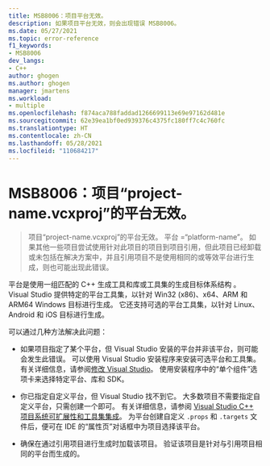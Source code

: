 ```yaml
---
title: MSB8006：项目平台无效。
description: 如果项目平台无效，则会出现错误 MSB8006。
ms.date: 05/27/2021
ms.topic: error-reference
f1_keywords:
- MSB8006
dev_langs:
- C++
author: ghogen
ms.author: ghogen
manager: jmartens
ms.workload:
- multiple
ms.openlocfilehash: f874aca788faddad1266699113e69e97162d481e
ms.sourcegitcommit: 62e39ea1bf0ed939376c4375fc180ff7c4c760fc
ms.translationtype: HT
ms.contentlocale: zh-CN
ms.lasthandoff: 05/28/2021
ms.locfileid: "110684217"
---
```

# <a name="msb8006-the-platform-for-project-project-namevcxproj-is-invalid"></a>MSB8006：项目“project-name.vcxproj”的平台无效。

> 项目“project-name.vcxproj”的平台无效。  平台 =“platform-name”。 如果其他一些项目尝试使用针对此项目的项目到项目引用，但此项目已经卸载或未包括在解决方案中，并且引用项目不是使用相同的或等效平台进行生成，则也可能出现此错误。

平台是使用一组匹配的 C++ 生成工具和库或工具集的生成目标体系结构 。 Visual Studio 提供特定的平台工具集，以针对 Win32 (x86)、x64、ARM 和 ARM64 Windows 目标进行生成。 它还支持可选的平台工具集，以针对 Linux、Android 和 iOS 目标进行生成。

可以通过几种方法解决此问题：

- 如果项目指定了某个平台，但 Visual Studio 安装的平台并非该平台，则可能会发生此错误。 可以使用 Visual Studio 安装程序来安装可选平台和工具集。 有关详细信息，请参阅[修改 Visual Studio](../../install/modify-visual-studio.md)。 使用安装程序中的“单个组件”选项卡来选择特定平台、库和 SDK。

- 你已指定自定义平台，但 Visual Studio 找不到它。 大多数项目不需要指定自定义平台，只需创建一个即可。 有关详细信息，请参阅 [Visual Studio C++ 项目系统可扩展性和工具集集成](../../extensibility/visual-cpp-project-extensibility.md)。 为平台创建自定义 `.props` 和 `.targets` 文件后，便可在 IDE 的“属性页”对话框中为项目选择该平台。 

- 确保在通过引用项目进行生成时加载该项目。 验证该项目是针对与引用项目相同的平台而生成的。

